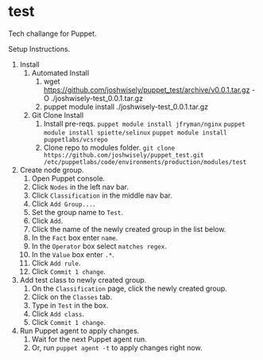 # test #

Tech challange for Puppet.

Setup Instructions.
1. Install
	1. Automated Install
		1. wget https://github.com/joshwisely/puppet_test/archive/v0.0.1.tar.gz -O ./joshwisely-test_0.0.1.tar.gz
		2. puppet module install ./joshwisely-test_0.0.1.tar.gz
	2. Git Clone Install
		1. Install pre-reqs.
			`puppet module install jfryman/nginx`
			`puppet module install spiette/selinux`
			`puppet module install puppetlabs/vcsrepo`
		2. Clone repo to modules folder.
			`git clone https://github.com/joshwisely/puppet_test.git /etc/puppetlabs/code/environments/production/modules/test`
2. Create node group.
	1. Open Puppet console.
	2. Click `Nodes` in the left nav bar.
	3. Click `Classification` in the middle nav bar.
	4. Click `Add Group...`.
	5. Set the group name to `Test`.
	6. Click `Add`.
	7. Click the name of the newly created group in the list below.
	8. In the `Fact` box enter `name`.
	9. In the `Operator` box select `matches regex`.
	10. In the `Value` box enter `.*`.
	11. Click `Add rule`.
	12. Click `Commit 1 change`.
3. Add test class to newly created group.
	1. On the `Classification` page, click the newly created group.
	2. Click on the `Classes` tab.
	3. Type in `Test` in the box.
	4. Click `Add class`.
	5. Click `Commit 1 change`.
4. Run Puppet agent to apply changes.
	1. Wait for the next Puppet agent run.
	2. Or, run `puppet agent -t` to apply changes right now.